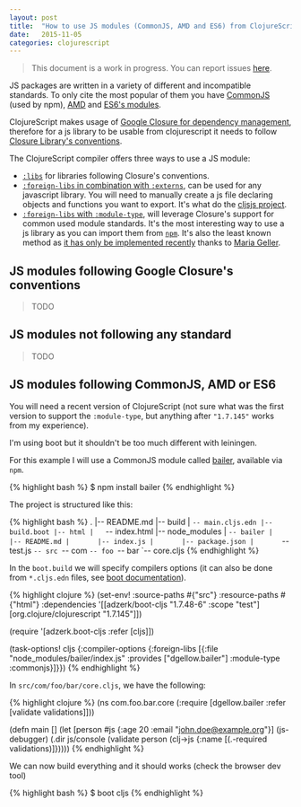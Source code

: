 ```yaml
---
layout: post
title:  "How to use JS modules (CommonJS, AMD and ES6) from ClojureScript"
date:   2015-11-05
categories: clojurescript
---
```


> This document is a work in progress. You can report issues [here](https://github.com/dgellow/dgellow.github.io/issues).

JS packages are written in a variety of different and incompatible standards. To only cite the most popular of them you have [CommonJS](http://wiki.commonjs.org/wiki/CommonJS) (used by npm), [AMD](http://requirejs.org/docs/whyamd.html) and [ES6's modules](http://exploringjs.com/es6/ch_modules.html).


ClojureScript makes usage of [Google Closure for dependency management](https://github.com/clojure/clojurescript/wiki/Google-Closure#dependency-management), therefore for a js library to be usable from clojurescript it needs to follow [Closure Library's conventions](https://developers.google.com/closure/library/docs/introduction?csw=1#deps).

The ClojureScript compiler offers three ways to use a JS module:

- [`:libs`](https://github.com/clojure/clojurescript/wiki/Compiler-Options#libs) for libraries following Closure's conventions.
- [`:foreign-libs` in combination with `:externs`](https://github.com/clojure/clojurescript/wiki/Compiler-Options#externs), can be used for any javascript library. You will need to manually create a js file declaring objects and functions you want to export. It's what do the [cljsjs project](https://github.com/cljsjs/packages/wiki/Creating-Externs).
- [`:foreign-libs` with `:module-type`](https://github.com/clojure/clojurescript/wiki/Compiler-Options#foreign-libs), will leverage Closure's support for common used module standards. It's the most interesting way to use a js library as you can import them from [`npm`](https://www.npmjs.com/). It's also the least known method as [it has only be implemented recently](https://github.com/clojure/clojurescript/wiki/Google-Summer-of-Code-2015) thanks to [Maria Geller](https://github.com/mneise).

## JS modules following Google Closure's conventions

> TODO

## JS modules not following any standard

> TODO

## JS modules following CommonJS, AMD or ES6

You will need a recent version of ClojureScript (not sure what was the first version to support the `:module-type`, but anything after `"1.7.145"` works from my experience).

I'm using boot but it shouldn't be too much different with leiningen.

For this example I will use a CommonJS module called [bailer](https://github.com/dgellow/bailer), available via `npm`.

{% highlight bash %}
$ npm install bailer
{% endhighlight %}

The project is structured like this:

{% highlight bash %}
.
|-- README.md
|-- build
|   `-- main.cljs.edn
|-- build.boot
|-- html
|   `-- index.html
|-- node_modules
|   `-- bailer
|       |-- README.md
|       |-- index.js
|       |-- package.json
|       `-- test.js
`-- src
    `-- com
        `-- foo
            `-- bar
                `-- core.cljs
{% endhighlight %}

In the `boot.build` we will specify compilers options (it can also be done from `*.cljs.edn` files, see [boot documentation](https://github.com/adzerk-oss/boot-cljs#options)).

{% highlight clojure %}
(set-env!
 :source-paths #{"src"}
 :resource-paths #{"html"}
 :dependencies '[[adzerk/boot-cljs "1.7.48-6" :scope "test"]
                 [org.clojure/clojurescript "1.7.145"]])

(require
 '[adzerk.boot-cljs :refer [cljs]])

(task-options! cljs {:compiler-options
                     {:foreign-libs [{:file "node_modules/bailer/index.js"
                                      :provides ["dgellow.bailer"]
                                      :module-type :commonjs}]}})
{% endhighlight %}

In `src/com/foo/bar/core.cljs`, we have the following:

{% highlight clojure %}
(ns com.foo.bar.core
  (:require [dgellow.bailer :refer [validate validations]]))

(defn main []
  (let [person #js {:age 20
                    :email "john.doe@example.org"}]
  (js-debugger)
  (.dir js/console
        (validate person
                  (clj->js {:name [(.-required validations)]}))))
{% endhighlight %}

We can now build everything and it should works (check the browser dev tool)

{% highlight bash %}
$ boot cljs
{% endhighlight %}
